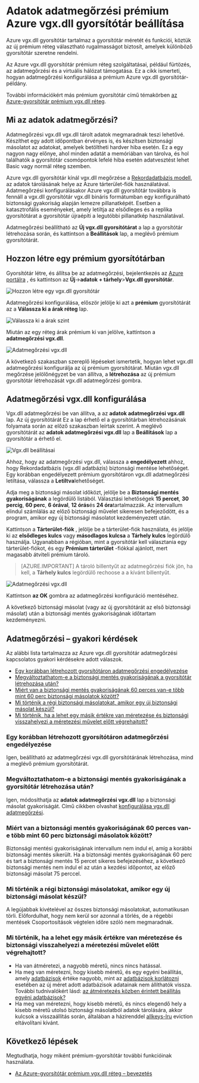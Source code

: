 <properties 
    pageTitle="Adatok adatmegőrzési prémium Azure vgx.dll gyorsítótár beállítása" 
    description="Ismerje meg, beállítása és kezelése az adatok megőrzése a prémium réteg Azure vgx.dll gyorsítótár-példányok" 
    services="redis-cache" 
    documentationCenter="" 
    authors="steved0x" 
    manager="douge" 
    editor=""/>

<tags 
    ms.service="cache" 
    ms.workload="tbd" 
    ms.tgt_pltfrm="cache-redis" 
    ms.devlang="na" 
    ms.topic="article" 
    ms.date="09/30/2016" 
    ms.author="sdanie"/>

# <a name="how-to-configure-data-persistence-for-a-premium-azure-redis-cache"></a>Adatok adatmegőrzési prémium Azure vgx.dll gyorsítótár beállítása

Azure vgx.dll gyorsítótár tartalmaz a gyorsítótár méretét és funkciói, köztük az új prémium réteg választható rugalmasságot biztosít, amelyek különböző gyorsítótár szeretne rendelni.

Az Azure vgx.dll gyorsítótár prémium réteg szolgáltatásai, például fürtözés, az adatmegőrzési és a virtuális hálózat támogatása. Ez a cikk ismerteti, hogyan adatmegőrzési konfigurálása a prémium Azure vgx.dll gyorsítótár-példány.

További információkért más prémium gyorsítótár című témakörben [az Azure-gyorsítótár prémium vgx.dll réteg](cache-premium-tier-intro.md).

## <a name="what-is-data-persistence"></a>Mi az adatok adatmegőrzési?
Adatmegőrzési vgx.dll vgx.dll tárolt adatok megmaradnak teszi lehetővé. Készíthet egy adott időpontban érvényes is, és készítsen biztonsági másolatot az adatokat, amelyek betöltheti hardver hiba esetén. Ez a egy nagyon nagy előnye, ahol minden adatát a memóriában van tárolva, és hol találhatók a gyorsítótár csomópontok lefelé hiba esetén adatvesztést lehet Basic vagy normál réteg szemben. 

Azure vgx.dll gyorsítótár kínál vgx.dll megőrzése a [Rekordadatbázis modell](http://redis.io/topics/persistence), az adatok tárolásának helye az Azure tárterület-fiók használatával. Adatmegőrzési konfigurálásakor Azure vgx.dll gyorsítótár továbbra is fennáll a vgx.dll gyorsítótár vgx.dll bináris formátumban egy konfigurálható biztonsági gyakoriság alapján lemezre pillanatképét. Esetben a katasztrofális eseményeket, amely letiltja az elsődleges és a replika gyorsítótárat a gyorsítótár újraépíti a legutóbbi pillanatkép használatával.

Adatmegőrzési beállítható az **Új vgx.dll gyorsítótárat** a lap a gyorsítótár létrehozása során, és kattintson a **Beállítások** lap, a meglévő prémium gyorsítótárát.

## <a name="create-a-premium-cache"></a>Hozzon létre egy prémium gyorsítótárban

Gyorsítótár létre, és állítsa be az adatmegőrzési, bejelentkezés az [Azure portálra](https://portal.azure.com) , és kattintson az **Új**->**adatok + tárhely**>**Vgx.dll gyorsítótár**.

![Hozzon létre egy vgx.dll gyorsítótár][redis-cache-new-cache-menu]

Adatmegőrzési konfigurálása, először jelölje ki azt a **prémium** gyorsítótárát az a **Válassza ki a árak réteg** lap.

![Válassza ki a árak szint][redis-cache-premium-pricing-tier]

Miután az egy réteg árak prémium ki van jelölve, kattintson a **adatmegőrzési vgx.dll**.

![Adatmegőrzési vgx.dll][redis-cache-persistence]

A következő szakaszban szereplő lépéseket ismertetik, hogyan lehet vgx.dll adatmegőrzési konfigurálja az új prémium gyorsítótárat. Miután vgx.dll megőrzése jelölőnégyzet be van állítva, a **létrehozása** az új prémium gyorsítótár létrehozását vgx.dll adatmegőrzési gombra.

## <a name="configure-redis-persistence"></a>Adatmegőrzési vgx.dll konfigurálása

Vgx.dll adatmegőrzési be van állítva, a az **adatok adatmegőrzési vgx.dll** lap. Az új gyorsítótárát Ez a lap érhető el a gyorsítótárban létrehozásának folyamata során az előző szakaszban leírtak szerint. A meglévő gyorsítótárát az **adatok adatmegőrzési vgx.dll** lap a **Beállítások** lap a gyorsítótár a érhető el.

![Vgx.dll beállításai][redis-cache-settings]

Ahhoz, hogy az adatmegőrzési vgx.dll, válassza a **engedélyezett** ahhoz, hogy Rekordadatbázis (vgx.dll adatbázis) biztonsági mentése lehetőséget. Egy korábban engedélyezett prémium gyorsítótáron vgx.dll adatmegőrzési letiltása, válassza a **Letiltva**lehetőséget.

Adja meg a biztonsági másolat időközt, jelölje be a **Biztonsági mentés gyakoriságának** a legördülő listából. Választási lehetőségek **15 percet**, **30 percig**, **60 perc**, **6 órával**, **12 órás**és **24 óra**tartalmazzák. Az intervallum elindul számlálás az előző biztonsági művelet sikeresen befejeződött, és a program, amikor egy új biztonsági másolatot kezdeményezett után.

Kattintson a **Tárterület-fiók** , jelölje be a tárterület-fiók használata, és jelölje ki az **elsődleges kulcs** vagy **másodlagos kulcsa** a **Tárhely kulcs** legördülő használja. Ugyanabban a régióban, mint a gyorsítótár kell választania egy tárterület-fiókot, és egy **Prémium tárterület** -fiókkal ajánlott, mert magasabb átviteli prémium tároló. 

>[AZURE.IMPORTANT] A tároló billentyűt az adatmegőrzési fiók jön, ha kell, a **Tárhely kulcs** legördülő rechoose a a kívánt billentyűt.

![Adatmegőrzési vgx.dll][redis-cache-persistence-selected]

Kattintson **az OK** gombra az adatmegőrzési konfiguráció mentéséhez.

A következő biztonsági másolat (vagy az új gyorsítótárát az első biztonsági másolat) után a biztonsági mentés gyakoriságának időtartam kezdeményezni.



## <a name="persistence-faq"></a>Adatmegőrzési – gyakori kérdések

Az alábbi lista tartalmazza az Azure vgx.dll gyorsítótár adatmegőrzési kapcsolatos gyakori kérdésekre adott válaszok.

-   [Egy korábban létrehozott gyorsítótáron adatmegőrzési engedélyezése](#can-i-enable-persistence-on-a-previously-created-cache)
-   [Megváltoztathatom-e a biztonsági mentés gyakoriságának a gyorsítótár létrehozása után?](#can-i-change-the-backup-frequency-after-i-create-the-cache)
-   [Miért van a biztonsági mentés gyakoriságának 60 perces van-e több mint 60 perc biztonsági másolatok között?](#why-if-i-have-a-backup-frequency-of-60-minutes-there-is-more-than-60-minutes-between-backups)
-   [Mi történik a régi biztonsági másolatokat, amikor egy új biztonsági másolat készül?](#what-happens-to-the-old-backups-when-a-new-backup-is-made)
-   [Mi történik, ha a lehet egy másik értékre van méretezése és biztonsági visszahelyezi a méretezési művelet előtt végrehajtott?](#what-happens-if-i-have-scaled-to-a-different-size-and-a-backup-is-restored-that-was-made-before-the-scaling-operation)

### <a name="can-i-enable-persistence-on-a-previously-created-cache"></a>Egy korábban létrehozott gyorsítótáron adatmegőrzési engedélyezése

Igen, beállítható az adatmegőrzési vgx.dll gyorsítótárának létrehozása, mind a meglévő prémium gyorsítótárát.

### <a name="can-i-change-the-backup-frequency-after-i-create-the-cache"></a>Megváltoztathatom-e a biztonsági mentés gyakoriságának a gyorsítótár létrehozása után?

Igen, módosíthatja az **adatok adatmegőrzési vgx.dll** lap a biztonsági másolat gyakoriságát. Című cikkben olvashat [konfigurálása vgx.dll adatmegőrzési](#configure-redis-persistence).

### <a name="why-if-i-have-a-backup-frequency-of-60-minutes-there-is-more-than-60-minutes-between-backups"></a>Miért van a biztonsági mentés gyakoriságának 60 perces van-e több mint 60 perc biztonsági másolatok között?

Biztonsági mentési gyakoriságának intervallum nem indul el, amíg a korábbi biztonsági mentés sikerült. Ha a biztonsági mentés gyakoriságának 60 perc és tart a biztonsági mentés 15 percet sikeres befejezéséhez, a következő biztonsági mentés nem indul el az után a kezdési időpontot, az előző biztonsági másolat 75 perccel.

### <a name="what-happens-to-the-old-backups-when-a-new-backup-is-made"></a>Mi történik a régi biztonsági másolatokat, amikor egy új biztonsági másolat készül?

A legújabbak kivételével az összes biztonsági másolatokat, automatikusan törli. Előfordulhat, hogy nem kerül sor azonnal a törlés, de a régebbi mentések Csoportosítások végtelen időre szóló nem megmaradnak.

### <a name="what-happens-if-i-have-scaled-to-a-different-size-and-a-backup-is-restored-that-was-made-before-the-scaling-operation"></a>Mi történik, ha a lehet egy másik értékre van méretezése és biztonsági visszahelyezi a méretezési művelet előtt végrehajtott?

-   Ha van átméretezi, a nagyobb méretű, nincs nincs hatással.
-   Ha meg van méretezni, hogy kisebb méretű, és egy egyéni beállítás, amely [adatbázisok](cache-configure.md#databases) értéke nagyobb, mint az [adatbázisok korlátozni](cache-configure.md#databases) esetében az új méret adott adatbázisok adatainak nem állíthatók vissza. További tudnivalókért lásd: [az átméretezés közben érintett beállítás egyéni adatbázisok?](cache-how-to-scale.md#is-my-custom-databases-setting-affected-during-scaling)
-   Ha meg van méretezni, hogy kisebb méretű, és nincs elegendő hely a kisebb méretű utolsó biztonsági másolatból adatok tárolására, akkor kulcsok a visszaállítás során, általában a házirenddel [allkeys-lru](http://redis.io/topics/lru-cache) eviction eltávolítani kívánt.

## <a name="next-steps"></a>Következő lépések
Megtudhatja, hogy miként prémium-gyorsítótár további funkcióinak használata.

-   [Az Azure-gyorsítótár prémium vgx.dll réteg – bevezetés](cache-premium-tier-intro.md)
  
<!-- IMAGES -->

[redis-cache-new-cache-menu]: ./media/cache-how-to-premium-persistence/redis-cache-new-cache-menu.png

[redis-cache-premium-pricing-tier]: ./media/cache-how-to-premium-persistence/redis-cache-premium-pricing-tier.png

[redis-cache-persistence]: ./media/cache-how-to-premium-persistence/redis-cache-persistence.png

[redis-cache-persistence-selected]: ./media/cache-how-to-premium-persistence/redis-cache-persistence-selected.png

[redis-cache-settings]: ./media/cache-how-to-premium-persistence/redis-cache-settings.png
